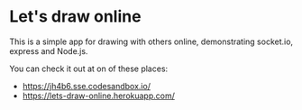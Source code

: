 # Let's draw online

This is a simple app for drawing with others online, demonstrating socket.io, express and Node.js.

You can check it out at on of these places:

-   https://jh4b6.sse.codesandbox.io/
-   https://lets-draw-online.herokuapp.com/
